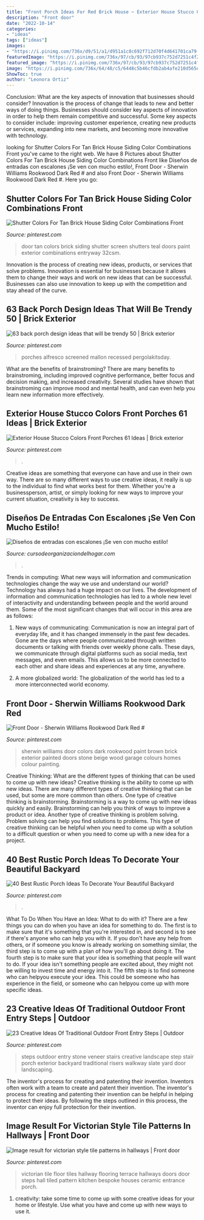 ```yaml
---
title: "Front Porch Ideas For Red Brick House ~ Exterior House Stucco Colors Front Porches 61 Ideas"
description: "Front door"
date: "2022-10-14"
categories:
- "ideas"
tags: ["ideas"]
images:
- "https://i.pinimg.com/736x/d9/51/a1/d951a1c8c692f712d70f4d641701ca79--outdoor-steps-landscaping-ideas.jpg"
featuredImage: "https://i.pinimg.com/736x/97/cb/93/97cb937c752d7251c4f25ed21842e4ec.jpg"
featured_image: "https://i.pinimg.com/736x/97/cb/93/97cb937c752d7251c4f25ed21842e4ec.jpg"
image: "https://i.pinimg.com/736x/64/48/c5/6448c5b46cfdb2ab4afe210d565e3e27.jpg"
ShowToc: true
author: "Leonora Ortiz"
---
```



Conclusion: What are the key aspects of innovation that businesses should consider?
Innovation is the process of change that leads to new and better ways of doing things. Businesses should consider key aspects of innovation in order to help them remain competitive and successful. Some key aspects to consider include: improving customer experience, creating new products or services, expanding into new markets, and becoming more innovative with technology.

	

		
looking for Shutter Colors For Tan Brick House Siding Color Combinations Front you've came to the right web. We have 8 Pictures about Shutter Colors For Tan Brick House Siding Color Combinations Front like Diseños de entradas con escalones ¡Se ven con mucho estilo!, Front Door - Sherwin Williams Rookwood Dark Red # and also Front Door - Sherwin Williams Rookwood Dark Red #. Here you go:
		
    
## Shutter Colors For Tan Brick House Siding Color Combinations Front

<img loading=lazy src="https://i.pinimg.com/736x/64/48/c5/6448c5b46cfdb2ab4afe210d565e3e27.jpg" onerror="this.onerror=null;this.src='https://tse3.mm.bing.net/th?id=OIP.gYVlS2L-8qiI6zxTbk8YsgHaIg&amp;pid=15.1';" alt="Shutter Colors For Tan Brick House Siding Color Combinations Front">

_Source: pinterest.com_

>door tan colors brick siding shutter screen shutters teal doors paint exterior combinations entryway 32csm. 

	

Innovation is the process of creating new ideas, products, or services that solve problems. Innovation is essential for businesses because it allows them to change their ways and work on new ideas that can be successful. Businesses can also use innovation to keep up with the competition and stay ahead of the curve.

    
## 63 Back Porch Design Ideas That Will Be Trendy 50 | Brick Exterior

<img loading=lazy src="https://i.pinimg.com/736x/97/cb/93/97cb937c752d7251c4f25ed21842e4ec.jpg" onerror="this.onerror=null;this.src='https://tse2.mm.bing.net/th?id=OIP.ERZeSQOmyxEEKuenWvHvxQHaHa&amp;pid=15.1';" alt="63 back porch design ideas that will be trendy 50 | Brick exterior">

_Source: pinterest.com_

>porches alfresco screened mallon recessed pergolakitsday. 

	

What are the benefits of brainstroming?
There are many benefits to brainstroming, including improved cognitive performance, better focus and decision making, and increased creativity. Several studies have shown that brainstroming can improve mood and mental health, and can even help you learn new information more effectively.

    
## Exterior House Stucco Colors Front Porches 61 Ideas | Brick Exterior

<img loading=lazy src="https://i.pinimg.com/736x/cc/8c/a7/cc8ca7d12dd0c3bfbbcf48e4a0170e01.jpg" onerror="this.onerror=null;this.src='https://tse1.mm.bing.net/th?id=OIP.PPdUYlwA_yiFmK_DjZqvkAAAAA&amp;pid=15.1';" alt="Exterior House Stucco Colors Front Porches 61 Ideas | Brick exterior">

_Source: pinterest.com_

>. 

	

Creative ideas are something that everyone can have and use in their own way. There are so many different ways to use creative ideas, it really is up to the individual to find what works best for them. Whether you're a businessperson, artist, or simply looking for new ways to improve your current situation, creativity is key to success.

    
## Diseños De Entradas Con Escalones ¡Se Ven Con Mucho Estilo!

<img loading=lazy src="http://cursodeorganizaciondelhogar.com/wp-content/uploads/2017/07/disenos-de-entradas-con-escalones-se-ven-con-mucho-estilo-9.jpg" onerror="this.onerror=null;this.src='https://tse4.mm.bing.net/th?id=OIP.-BwVen0NGdV5xNLEntWChwHaLH&amp;pid=15.1';" alt="Diseños de entradas con escalones ¡Se ven con mucho estilo!">

_Source: cursodeorganizaciondelhogar.com_

>. 

	

Trends in computing: What new ways will information and communication technologies change the way we use and understand our world?
Technology has always had a huge impact on our lives. The development of information and communication technologies has led to a whole new level of interactivity and understanding between people and the world around them. Some of the most significant changes that will occur in this area are as follows:
1) New ways of communicating: Communication is now an integral part of everyday life, and it has changed immensely in the past few decades. Gone are the days where people communicated through written documents or talking with friends over weekly phone calls. These days, we communicate through digital platforms such as social media, text messages, and even emails. This allows us to be more connected to each other and share ideas and experiences at any time, anywhere.

2) A more globalized world: The globalization of the world has led to a more interconnected world economy.

    
## Front Door - Sherwin Williams Rookwood Dark Red #

<img loading=lazy src="https://i.pinimg.com/736x/8d/65/da/8d65dab6b9da572d5c07c14c449848a2.jpg" onerror="this.onerror=null;this.src='https://tse1.mm.bing.net/th?id=OIP.WQkrzAo6PxcA9Kl13b_dtAHaJ3&amp;pid=15.1';" alt="Front Door - Sherwin Williams Rookwood Dark Red #">

_Source: pinterest.com_

>sherwin williams door colors dark rookwood paint brown brick exterior painted doors stone beige wood garage colours homes colour painting. 

	

Creative Thinking: What are the different types of thinking that can be used to come up with new ideas?
Creative thinking is the ability to come up with new ideas. There are many different types of creative thinking that can be used, but some are more common than others. One type of creative thinking is brainstorming. Brainstorming is a way to come up with new ideas quickly and easily. Brainstorming can help you think of ways to improve a product or idea. Another type of creative thinking is problem solving. Problem solving can help you find solutions to problems. This type of creative thinking can be helpful when you need to come up with a solution to a difficult question or when you need to come up with a new idea for a project.

    
## 40 Best Rustic Porch Ideas To Decorate Your Beautiful Backyard

<img loading=lazy src="https://i.pinimg.com/736x/8c/ef/07/8cef07ca87ee400ed83b3218a73eb63b.jpg" onerror="this.onerror=null;this.src='https://tse4.mm.bing.net/th?id=OIP.vtJg2N30qA6FbrYdMO_m8gHaLH&amp;pid=15.1';" alt="40 Best Rustic Porch Ideas To Decorate Your Beautiful Backyard">

_Source: pinterest.com_

>. 

	

What To Do When You Have an Idea: What to do with it?
There are a few things you can do when you have an idea for something to do. The first is to make sure that it's something that you're interested in, and second is to see if there's anyone who can help you with it. If you don't have any help from others, or if someone you know is already working on something similar, the third step is to come up with a plan of how you'll go about doing it. The fourth step is to make sure that your idea is something that people will want to do. If your idea isn't something people are excited about, they might not be willing to invest time and energy into it. The fifth step is to find someone who can helpyou execute your idea. This could be someone who has experience in the field, or someone who can helpyou come up with more specific ideas.

    
## 23 Creative Ideas Of Traditional Outdoor Front Entry Steps | Outdoor

<img loading=lazy src="https://i.pinimg.com/736x/d9/51/a1/d951a1c8c692f712d70f4d641701ca79--outdoor-steps-landscaping-ideas.jpg" onerror="this.onerror=null;this.src='https://tse3.mm.bing.net/th?id=OIP.ahGYGG9mIYUXmrgK6pS5YQHaJ4&amp;pid=15.1';" alt="23 Creative Ideas Of Traditional Outdoor Front Entry Steps | Outdoor">

_Source: pinterest.com_

>steps outdoor entry stone veneer stairs creative landscape step stair porch exterior backyard traditional risers walkway slate yard door landscaping. 

	

The inventor's process for creating and patenting their invention.
Inventors often work with a team to create and patent their invention. The inventor's process for creating and patenting their invention can be helpful in helping to protect their ideas. By following the steps outlined in this process, the inventor can enjoy full protection for their invention.

    
## Image Result For Victorian Style Tile Patterns In Hallways | Front Door

<img loading=lazy src="https://i.pinimg.com/736x/22/47/83/2247836f4a7b8070c1f1cd3831a8a1d0.jpg" onerror="this.onerror=null;this.src='https://tse3.mm.bing.net/th?id=OIP.HFf4MarJAu-6wRfRZSANDwHaLi&amp;pid=15.1';" alt="Image result for victorian style tile patterns in hallways | Front door">

_Source: pinterest.com_

>victorian tile floor tiles hallway flooring terrace hallways doors door steps hall tiled pattern kitchen bespoke houses ceramic entrance porch. 

	

1. creativity: take some time to come up with some creative ideas for your home or lifestyle. Use what you have and come up with new ways to use it.

